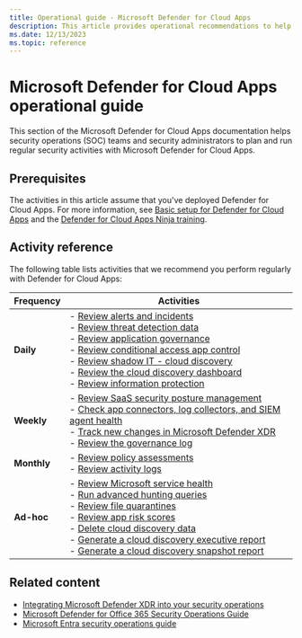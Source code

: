 ```yaml
---
title: Operational guide - Microsoft Defender for Cloud Apps
description: This article provides operational recommendations to help security operations teams to plan and run security activities.
ms.date: 12/13/2023
ms.topic: reference
---
```


# Microsoft Defender for Cloud Apps operational guide

This section of the Microsoft Defender for Cloud Apps documentation helps security operations (SOC) teams and security administrators to plan and run regular security activities with Microsoft Defender for Cloud Apps.

## Prerequisites

The activities in this article assume that you've deployed Defender for Cloud Apps. For more information, see [Basic setup for Defender for Cloud Apps](../general-setup.md) and the [Defender for Cloud Apps Ninja training](https://aka.ms/MDCANinjaTraining).

## Activity reference

The following table lists activities that we recommend you perform regularly with Defender for Cloud Apps:

|Frequency  |Activities  |
|---------|---------|
|**Daily**     | - [Review alerts and incidents](mda-ops-guide-daily.md#review-alerts-and-incidents) <br>  - [Review threat detection data](mda-ops-guide-daily.md#review-threat-detection-data) <br>  - [Review application governance](mda-ops-guide-daily.md#review-application-governance) <br>  - [Review conditional access app control](mda-ops-guide-daily.md#review-conditional-access-app-control)<br>  - [Review shadow IT - cloud discovery](mda-ops-guide-daily.md#review-shadow-it---cloud-discovery)<br>  - [Review the cloud discovery dashboard](mda-ops-guide-daily.md#review-the-cloud-discovery-dashboard)<br>  - [Review information protection](mda-ops-guide-daily.md#review-information-protection)     |
|**Weekly**     | - [Review SaaS security posture management](mda-ops-guide-weekly.md#review-saas-security-posture-management) <br>  - [Check app connectors, log collectors, and SIEM agent health](mda-ops-guide-weekly.md#check-app-connectors-log-collectors-and-siem-agent-health)<br>  - [Track new changes in Microsoft Defender XDR](mda-ops-guide-weekly.md#track-new-changes-in-microsoft-defender-xdr)<br>  - [Review the governance log](mda-ops-guide-weekly.md#review-the-governance-log)       |
|**Monthly**     | - [Review policy assessments](mda-ops-guide-monthly.md#review-policy-assessments) <br>  -  [Review activity logs](mda-ops-guide-monthly.md#review-activity-logs)       |
|**Ad-hoc**     |   - [Review Microsoft service health](mda-ops-guide-ad-hoc.md#review-microsoft-service-health) <br>  - [Run advanced hunting queries](mda-ops-guide-ad-hoc.md#run-advanced-hunting-queries)<br>  - [Review file quarantines](mda-ops-guide-ad-hoc.md#review-file-quarantines)<br>  - [Review app risk scores](mda-ops-guide-ad-hoc.md#review-app-risk-scores)<br>  - [Delete cloud discovery data](mda-ops-guide-ad-hoc.md#delete-cloud-discovery-data) <br>  - [Generate a cloud discovery executive report](mda-ops-guide-ad-hoc.md#generate-a-cloud-discovery-executive-report)<br>  - [Generate a cloud discovery snapshot report](mda-ops-guide-ad-hoc.md#generate-a-cloud-discovery-snapshot-report)    |

## Related content

- [Integrating Microsoft Defender XDR into your security operations](/microsoft-365/security/defender/integrate-microsoft-365-defender-secops?bc=%2Fsecurity%2Foperations%2Fbreadcrumb%2Ftoc.json&toc=%2Fsecurity%2Foperations%2Ftoc.json)
- [Microsoft Defender for Office 365 Security Operations Guide](/microsoft-365/security/office-365-security/mdo-sec-ops-guide?bc=%2Fsecurity%2Foperations%2Fbreadcrumb%2Ftoc.json&toc=%2Fsecurity%2Foperations%2Ftoc.json)
- [Microsoft Entra security operations guide](/entra/architecture/security-operations-introduction?bc=%2Fsecurity%2Foperations%2Fbreadcrumb%2Ftoc.json&toc=%2Fsecurity%2Foperations%2Ftoc.json)
